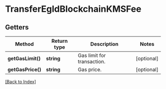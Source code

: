 # TransferEgldBlockchainKMSFee

## Getters

Method | Return type | Description | Notes
------------ | ------------- | ------------- | -------------
**getGasLimit()** | **string** | Gas limit for transaction. | [optional]
**getGasPrice()** | **string** | Gas price. | [optional]

[[Back to Index]](../index.md)
